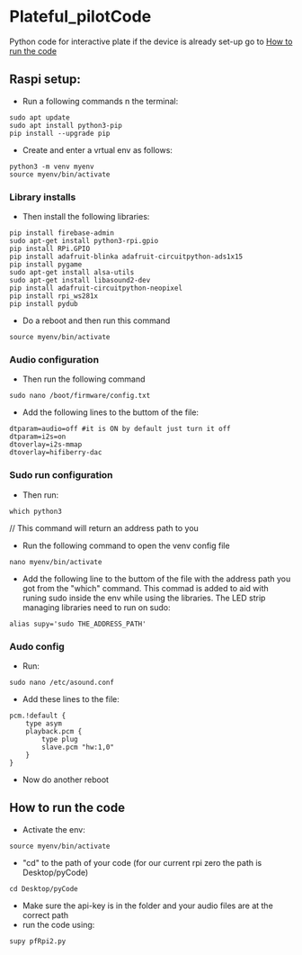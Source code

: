 # Plateful_pilotCode
Python code for interactive plate
if the device is already set-up go to [How to run the code](https://github.com/MojTabax2/Plateful_pilotCode/blob/main/README.md#how-to-run-the-code)



## Raspi setup:
- Run a following commands n the terminal:
``` shell
sudo apt update
sudo apt install python3-pip
pip install --upgrade pip
```
- Create and enter a vrtual env as follows:
``` shell
python3 -m venv myenv
source myenv/bin/activate
```



### Library installs
- Then install the following libraries:
``` shell
pip install firebase-admin
sudo apt-get install python3-rpi.gpio
pip install RPi.GPIO
pip install adafruit-blinka adafruit-circuitpython-ads1x15
pip install pygame
sudo apt-get install alsa-utils
sudo apt-get install libasound2-dev
pip install adafruit-circuitpython-neopixel
pip install rpi_ws281x
pip install pydub
```
- Do a reboot and then run this command
``` shell
source myenv/bin/activate
```


### Audio configuration
- Then run the following command
``` shell
sudo nano /boot/firmware/config.txt
```
- Add the following lines to the buttom of the file:
```
dtparam=audio=off #it is ON by default just turn it off
dtparam=i2s=on 
dtoverlay=i2s-mmap
dtoverlay=hifiberry-dac
```



### Sudo run configuration
- Then run:
``` shell
which python3
```
// This command will return an address path to you
- Run the following command to open the venv config file
``` shell
nano myenv/bin/activate
```
- Add the following line to the buttom of the file with the address path you got from the "which" command. This commad is added to aid with runing sudo inside the env while using the libraries. The LED strip managing libraries need to run on sudo:
```
alias supy='sudo THE_ADDRESS_PATH'
```



### Audo config
- Run:
``` shell
sudo nano /etc/asound.conf
```
- Add these lines to the file:
```
pcm.!default {
    type asym
    playback.pcm {
        type plug
        slave.pcm "hw:1,0"
    }
}
```
- Now do another reboot




## How to run the code
- Activate the env:
``` shell
source myenv/bin/activate
```
- "cd" to the path of your code (for our current rpi zero the path is Desktop/pyCode)
``` shell
cd Desktop/pyCode
```
- Make sure the api-key is in the folder and your audio files are at the correct path 
- run the code using:
``` shell
supy pfRpi2.py
```

